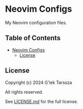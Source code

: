 # Neovim Configs #

My Neovim configuration files.

<!-- omit in toc -->
## Table of Contents ##

* [Neovim Configs](#neovim-configs)
    * [License](#license)

## License ##

Copyright (c) 2024 G'lek Tarssza

All rights reserved.

See [LICENSE.md](LICENSE.md) for the full license.
